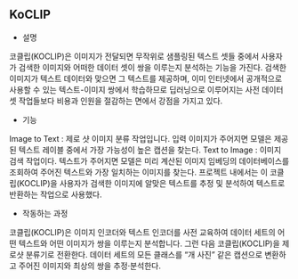 KoCLIP
-------------

* 설명

코클립(KOCLIP)은 이미지가 전달되면 무작위로 샘플링된 텍스트 셋들 중에서 사용자가 검색한 이미지와 어떠한 데이터 셋이 쌍을 이루는지 분석하는 기능을 가진다. 검색한 이미지가 텍스트 데이터와 맞으면 그 텍스트를 제공하며, 이미 인터넷에서 공개적으로 사용할 수 있는 텍스트-이미지 쌍에서 학습하므로 딥러닝으로 이루어지는 사전 데이터 셋 작업들보다 비용과 인원을 절감하는 면에서 강점을 가지고 있다.

 * 기능
 
Image to Text : 제로 샷 이미지 분류 작업입니다. 입력 이미지가 주어지면 모델은 제공된 텍스트 레이블 중에서 가장 가능성이 높은 캡션을 찾는다.
Text to Image : 이미지 검색 작업이다. 텍스트가 주어지면 모델은 미리 계산된 이미지 임베딩의 데이터베이스를 조회하여 주어진 텍스트와 가장 일치하는 이미지를 찾는다.
프로젝트 내에서는 이 코클립(KOCLIP)을 사용자가 검색한 이미지에 알맞은 텍스트를 추정 및 분석하여 텍스트로 반환하는 작업으로 사용했다.


  * 작동하는 과정
  
코클립(KOCLIP)은 이미지 인코더와 텍스트 인코더를 사전 교육하여 데이터 세트의 어떤 텍스트와 어떤 이미지가 쌍을 이루는지 분석합니다. 그런 다음 코클립(KOCLIP)을 제로샷 분류기로 전환한다. 데이터 세트의 모든 클래스를 “개 사진” 같은 캡션으로 변환하고 주어진 이미지와 최상의 쌍을 추정·분석한다.



